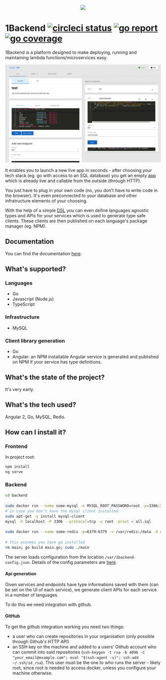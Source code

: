 <p align="center">
  <img src="https://cdn.rawgit.com/1backend/1backend/master/src/assets/logos/Dinosaur_SVG.svg" />
<p>

# 1Backend [![circleci status](https://circleci.com/gh/1backend/1backend.svg?style=shield)](https://circleci.com/gh/1backend/1backend) [![go report](https://goreportcard.com/badge/github.com/1backend/1backend)](https://goreportcard.com/report/github.com/1backend/1backend) [![go coverage](https://codecov.io/gh/1backend/1backend/branch/master/graph/badge.svg)](https://codecov.io/gh/1backend/1backend/branch/master)

1Backend is a platform designed to make deploying, running and maintaining lambda functions/microservices easy.

![1backend service screenshot](https://raw.githubusercontent.com/1backend/1backend/master/1b.png)

It enables you to launch a new live app in seconds - after choosing your tech stack (eg. go with access to an SQL database) you get an empty [app](docs/services.md) which is already live and callable from the outside (through HTTP).

You just have to plug in your own code (no, you don't have to write code in the browser). It's even preconnected to your database and other infratructure elements of your choosing.

With the help of a simple [DSL](docs/types.md) you can even define languages agnostic types and APIs for your services which is used to generate type safe clients. These clients are then published on each language's package manager (eg. NPM).

## Documentation

You can find the documentation [here](docs).

## What's supported?

### Languages

* Go
* Javascript (Node.js)
* TypeScript

### Infrastructure

* MySQL

### Client library generation

* Go
* Angular: an NPM installable Angular service is generated and published on NPM
  if your service has type definitions.

## What's the state of the project?

It's very early.

## What's the tech used?

Angular 2, Go, MySQL, Redis.

## How can I install it?

### Frontend

In project root:

```sh
npm install
ng serve
```

### Backend

```sh
cd backend

sudo docker run --name some-mysql -e MYSQL_ROOT_PASSWORD=root -p=3306:3306 -d mysql
# in case you don't have the mysql client installed:
sudo apt-get -y install mysql-client
mysql -h localhost -P 3306 --protocol=tcp -u root -proot < all.sql

sudo docker run --name some-redis -p=6379:6379 -v /var/redis:/data -d redis redis-server --appendonly yes

# this assumes you have go installed
rm main; go build main.go; sudo ./main
```

The server loads configuration from the location `/var/1backend-config.json`.
Details of the config parameters are
[here](https://github.com/1backend/1backend/blob/master/backend/config/config.go).

#### Api generation

Given services and endpoints have type informations saved with them (can be set
on the UI of each service), we generate client APIs for each service in a number
of languages.

To do this we need integration with github.

#### GitHub

To get the github integration working you need two things:

* a user who can create repositories in your organisation (only possible through
  Github's HTTP API)
* an SSH key on the machine and added to a users' Github account who can commit
  into said repositories (`ssh-keygen -t rsa -b 4096 -C "your_email@example.com"; eval "$(ssh-agent -s)"; ssh-add ~/.ssh/id_rsa`).
  This user must be the one to who runs the server - likely root, since root is
  needed to access docker, unless you configure your machine otherwise.
